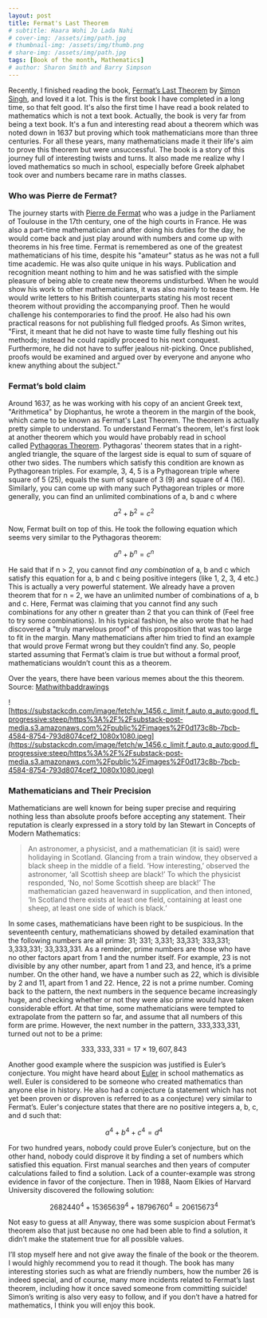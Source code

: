 ```yaml
---
layout: post
title: Fermat's Last Theorem
# subtitle: Haara Wohi Jo Lada Nahi
# cover-img: /assets/img/path.jpg
# thumbnail-img: /assets/img/thumb.png
# share-img: /assets/img/path.jpg
tags: [Book of the month, Mathematics]
# author: Sharon Smith and Barry Simpson
---
```


Recently, I finished reading the book, [Fermat’s Last Theorem](https://www.amazon.com/Fermats-Last-Theorem-Simon-Singh/dp/1841157910) by [Simon Singh](https://simonsingh.net/), and loved it a lot. This is the first book I have completed in a long time, so that felt good. It's also the first time I have read a book related to mathematics which is not a text book. Actually, the book is very far from being a text book. It's a fun and interesting read about a theorem which was noted down in 1637 but proving which took mathematicians more than three centuries. For all these years, many mathematicians made it their life's aim to prove this theorem but were unsuccessful. The book is a story of this journey full of interesting twists and turns. It also made me realize why I loved mathematics so much in school, especially before Greek alphabet took over and numbers became rare in maths classes.

### Who was Pierre de Fermat?

The journey starts with [Pierre de Fermat](https://en.wikipedia.org/wiki/Pierre_de_Fermat) who was a judge in the Parliament of Toulouse in the 17th century, one of the high courts in France. He was also a part-time mathematician and after doing his duties for the day, he would come back and just play around with numbers and come up with theorems in his free time. Fermat is remembered as one of the greatest mathematicians of his time, despite his "amateur" status as he was not a full time academic. He was also quite unique in his ways. Publication and recognition meant nothing to him and he was satisfied with the simple pleasure of being able to create new theorems undisturbed. When he would show his work to other mathematicians, it was also mainly to tease them. He would write letters to his British counterparts stating his most recent theorem without providing the accompanying proof. Then he would challenge his contemporaries to find the proof. He also had his own practical reasons for not publishing full fledged proofs. As Simon writes, "First, it meant that he did not have to waste time fully fleshing out his methods; instead he could rapidly proceed to his next conquest. Furthermore, he did not have to suffer jealous nit-picking. Once published, proofs would be examined and argued over by everyone and anyone who knew anything about the subject."

### Fermat’s bold claim

Around 1637, as he was working with his copy of an ancient Greek text, "Arithmetica" by Diophantus, he wrote a theorem in the margin of the book, which came to be known as Fermat's Last Theorem. The theorem is actually pretty simple to understand. To understand Fermat's theorem, let's first look at another theorem which you would have probably read in school called [Pythagoras Theorem](https://en.wikipedia.org/wiki/Pythagorean_theorem). Pythagoras' theorem states that in a right-angled triangle, the square of the largest side is equal to sum of square of other two sides. The numbers which satisfy this condition are known as Pythagorean triples. For example, 3, 4, 5 is a Pythagorean triple where square of 5 (25), equals the sum of square of 3 (9) and square of 4 (16). Similarly, you can come up with many such Pythagorean triples or more generally, you can find an unlimited combinations of a, b and c where

$$a^2+b^2 = c^2$$

Now, Fermat built on top of this. He took the following equation which seems very similar to the Pythagoras theorem:

$$ a^n+b^n = c^n $$

He said that if n > 2, you cannot find *any combination* of a, b and c which satisfy this equation for a, b and c being positive integers (like 1, 2, 3, 4 etc.) This is actually a very powerful statement. We already have a proven theorem that for n = 2, we have an unlimited number of combinations of a, b and c. Here, Fermat was claiming that you cannot find any such combinations for any other n greater than 2 that you can think of (Feel free to try some combinations). In his typical fashion, he also wrote that he had discovered a "truly marvelous proof" of this proposition that was too large to fit in the margin. Many mathematicians after him tried to find an example that would prove Fermat wrong but they couldn’t find any. So, people started assuming that Fermat’s claim is true but without a formal proof, mathematicians wouldn’t count this as a theorem.

Over the years, there have been various memes about the this theorem. Source: [Mathwithbaddrawings](https://mathwithbaddrawings.com/2021/06/03/if-fermat-had-wider-margins/)

![https://substackcdn.com/image/fetch/w_1456,c_limit,f_auto,q_auto:good,fl_progressive:steep/https%3A%2F%2Fsubstack-post-media.s3.amazonaws.com%2Fpublic%2Fimages%2F0d173c8b-7bcb-4584-8754-793d8074cef2_1080x1080.jpeg](https://substackcdn.com/image/fetch/w_1456,c_limit,f_auto,q_auto:good,fl_progressive:steep/https%3A%2F%2Fsubstack-post-media.s3.amazonaws.com%2Fpublic%2Fimages%2F0d173c8b-7bcb-4584-8754-793d8074cef2_1080x1080.jpeg)

### Mathematicians and Their Precision

Mathematicians are well known for being super precise and requiring nothing less than absolute proofs before accepting any statement. Their reputation is clearly expressed in a story told by Ian Stewart in Concepts of Modern Mathematics:

> An astronomer, a physicist, and a mathematician (it is said) were holidaying in Scotland. Glancing from a train window, they observed a black sheep in the middle of a field. ‘How interesting,’ observed the astronomer, ‘all Scottish sheep are black!’ To which the physicist responded, ‘No, no! Some Scottish sheep are black!’ The mathematician gazed heavenward in supplication, and then intoned, ‘In Scotland there exists at least one field, containing at least one sheep, at least one side of which is black.’

In some cases, mathematicians have been right to be suspicious. In the seventeenth century, mathematicians showed by detailed examination that the following numbers are all prime: 31; 331; 3,331; 33,331; 333,331; 3,333,331; 33,333,331. As a reminder, prime numbers are those who have no other factors apart from 1 and the number itself. For example, 23 is not divisible by any other number, apart from 1 and 23, and hence, it’s a prime number. On the other hand, we have a number such as 22, which is divisible by 2 and 11, apart from 1 and 22. Hence, 22 is not a prime number. Coming back to the pattern, the next numbers in the sequence became increasingly huge, and checking whether or not they were also prime would have taken considerable effort. At that time, some mathematicians were tempted to extrapolate from the pattern so far, and assume that all numbers of this form are prime. However, the next number in the pattern, 333,333,331, turned out not to be a prime:

$$333,333,331=17×19,607,843$$

Another good example where the suspicion was justified is Euler’s conjecture. You might have heard about [Euler](https://en.wikipedia.org/wiki/Leonhard_Euler) in school mathematics as well. Euler is considered to be someone who created mathematics than anyone else in history. He also had a conjecture (a statement which has not yet been proven or disproven is referred to as a conjecture) very similar to Fermat’s. Euler's conjecture states that there are no positive integers a, b, c, and d such that:

$$a^4+b^4+c^4 = d^4$$

For two hundred years, nobody could prove Euler’s conjecture, but on the other hand, nobody could disprove it by finding a set of numbers which satisfied this equation. First manual searches and then years of computer calculations failed to find a solution. Lack of a counter-example was strong evidence in favor of the conjecture. Then in 1988, Naom Elkies of Harvard University discovered the following solution:

$$2682440^4+15365639^4+18796760^4=20615673^4$$

Not easy to guess at all! Anyway, there was some suspicion about Fermat’s theorem also that just because no one had been able to find a solution, it didn’t make the statement true for all possible values.

I’ll stop myself here and not give away the finale of the book or the theorem. I would highly recommend you to read it though. The book has many interesting stories such as what are friendly numbers, how the number 26 is indeed special, and of course, many more incidents related to Fermat’s last theorem, including how it once saved someone from committing suicide! Simon’s writing is also very easy to follow, and if you don’t have a hatred for mathematics, I think you will enjoy this book.

<!-- ## Favorites of the week

**Series:** I recently finished watching the third season of Panchayat, and just like the previous two seasons, it does not disappoint. The episodes are very engaging and I didn’t want the series to end. Highly recommend for a feel good watch of rural politics in India.

**Song:** The latest song by Satinder Sartaaj, [Makhmali raahan](https://youtu.be/_c5qm8jOuJ4?si=oWIaE7uaCkbjl38N) (literally meaning velvet roads), has a very catchy tune. I have been listening to it on repeat. Do give it a try.

Thank you for reading!

Until next time,

Sagar -->
